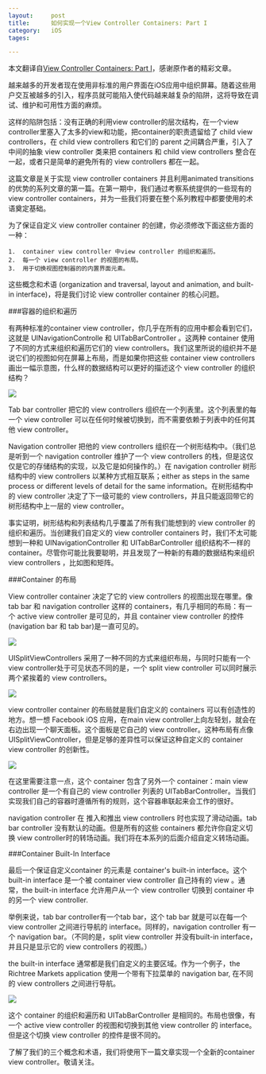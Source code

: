 ```yaml
---
layout: 	post
title:		如何实现一个View Controller Containers: Part I
category:	iOS
tages:		

---
```


本文翻译自[View Controller Containers: Part I](http://stablekernel.com/blog/view-controller-containers-part-i/)，感谢原作者的精彩文章。

越来越多的开发者现在使用非标准的用户界面在iOS应用中组织屏幕。随着这些用户交互被越多的引入，程序员就可能陷入使代码越来越复杂的陷阱，这将导致在调试、维护和可用性方面的麻烦。

这样的陷阱包括：没有正确的利用view controller的层次结构，在一个view controller里塞入了太多的view和功能，把container的职责遗留给了 child view controllers，在 child view controllers 和它们的 parent 之间耦合严重，引入了中间的抽象 view controller 类来把 containers 和 child view controllers 整合在一起，或者只是简单的避免所有的 view controllers 都在一起。

这篇文章是关于实现 view controller containers 并且利用animated transitions的优势的系列文章的第一篇。在第一期中，我们通过考察系统提供的一些现有的 view controller containers，并为一些我们将要在整个系列教程中都要使用的术语奠定基础。

为了保证自定义 view controller container 的创建，你必须修改下面这些方面的一种：

	1.	container view controller 中view controller 的组织和遍历。
	2.	每一个 view controller 的视图的布局。
	3.	用于切换视图控制器的的内置界面元素。
	
这些概念和术语 (organization and traversal, layout and animation, and built-in interface)，将是我们讨论 view controller container 的核心问题。

###容器的组织和遍历

有两种标准的container view controller，你几乎在所有的应用中都会看到它们，这就是 UINavigationControlle 和 UITabBarController 。这两种 container 使用了不同的方式来组织和遍历它们的 view controllers。我们这里所说的组织并不是说它们的视图如何在屏幕上布局，而是如果你把这些 container view controllers 画出一幅示意图，什么样的数据结构可以更好的描述这个 view controller 的组织结构？

![](../album/view-controller-containers-part-i/1.png)

Tab bar controller 把它的 view controllers 组织在一个列表里。这个列表里的每一个 view controller 可以在任何时候被切换到，而不需要依赖于列表中的任何其他 view controller。

 Navigation controller 把他的 view controllers 组织在一个树形结构中。（我们总是听到一个 navigation controller 维护了一个 view controllers 的栈，但是这仅仅是它的存储结构的实现，以及它是如何操作的。）在 navigation controller 树形结构中的 view controllers 以某种方式相互联系；either as steps in the same process or different levels of detail for the same information。在树形结构中的 view controller 决定了下一级可能的 view controllers，并且只能返回带它的树形结构中上一层的 view controller。
 
事实证明，树形结构和列表结构几乎覆盖了所有我们能想到的 view controller 的组织和遍历。当创建我们自定义的 view controller containers 时，我们不太可能想到一种和 UINavigationController 和 UITabBarController 组织结构不一样的 container。尽管你可能比我要聪明，并且发现了一种新的有趣的数据结构来组织 view controllers ，比如图和矩阵。

###Container 的布局

View controller container 决定了它的 view controllers 的视图出现在哪里。像 tab bar 和 navigation controller 这样的 containers，有几乎相同的布局：有一个 active view controller 是可见的，并且 container view controller 的控件(navigation bar  和 tab bar)是一直可见的。

![](../album/view-controller-containers-part-i/2.png)

UISplitViewControllers 采用了一种不同的方式来组织布局，与同时只能有一个 view controller处于可见状态不同的是，一个 split view controller 可以同时展示两个紧挨着的 view controllers。

![](../album/view-controller-containers-part-i/3.png)

 view controller container 的布局就是我们自定义的 containers 可以有创造性的地方。想一想 Facebook iOS 应用，在main view controller上向左轻划，就会在右边出现一个聊天面板。这个面板是它自己的 view controller。这种布局有点像 UISplitViewController，但是足够的差异性可以保证这种自定义的 container view controller 的创新性。
 
![](../album/view-controller-containers-part-i/4.png)

在这里需要注意一点，这个 container 包含了另外一个 container：main view controller 是一个有自己的 view controller 列表的 UITabBarController。当我们实现我们自己的容器时遵循所有的规则，这个容器串联起来会工作的很好。

navigation controller 在 推入和推出 view controllers 时也实现了滑动动画。tab bar controller 没有默认的动画。但是所有的这些 containers 都允许你自定义切换 view controller时的转场动画。我们将在本系列的后面介绍自定义转场动画。

###Container Built-In Interface

最后一个保证自定义container 的元素是 container's built-in interface。这个 built-in interface 是一个被 container view controller 自己持有的 view 。通常，the built-in interface 允许用户从一个 view controller 切换到 container 中的另一个 view controller.

举例来说，tab bar controller有一个tab bar，这个 tab bar 就是可以在每一个 view controller 之间进行导航的 interface。同样的，navigation controller 有一个 navigation bar。（不同的是，split view controller 并没有built-in interface，并且只是显示它的 view controllers 的视图。）

the built-in interface 通常都是我们自定义的主要区域。作为一个例子，the Richtree Markets application 使用一个带有下拉菜单的 navigation bar, 在不同的 view controllers 之间进行导航。

![](../album/view-controller-containers-part-i/5.png)

这个 container 的组织和遍历和 UITabBarController 是相同的。布局也很像，有一个 active view controller 的视图和切换到其他 view controller 的 interface。但是这个切换 view controller 的控件是很不同的。

了解了我们的三个概念和术语，我们将使用下一篇文章实现一个全新的container view controller。敬请关注。